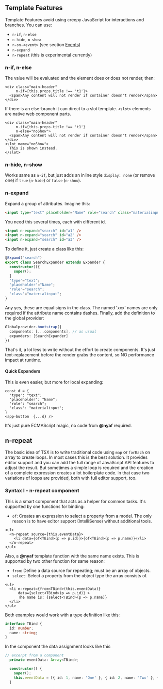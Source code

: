## Template Features

Template Features avoid using creepy JavaScript for interactions and branches. You can use:

* `n-if`, `n-else`
* `n-hide`, `n-show`
* `n-on-<event>` (see section [Events](events.md))
* `n-expand`
* `n-repeat` (this is experimental currently)

### n-if, n-else

The value will be evaluated and the element does or does not render, then:

~~~tsx
<div class="main-header"
     n-if={this.props.title !== 't1'}>
  <span>Any content will not render if container doesn't render</span>
</div>
~~~

If there is an else-branch it can direct to a slot template. `<slot>` elements are native web component parts.

~~~tsx
<div class="main-header"
     n-if={this.props.title !== 't1'}
     n-else="noShow">
  <span>Any content will not render if container doesn't render</span>
</div>
<slot name="noShow">
  This is shown instead.
</slot>
~~~

### n-hide, n-show

Works same as `n-if`, but just adds an inline style `display: none` (or remove one) if `true` (`n-hide`) or `false` (`n-show`).

### n-expand

Expand a group of attributes. Imagine this:

~~~html
<input type="text" placeholder="Name" role="search" class="materialinput" id="a1 />
~~~

You need this several times, each with different id.

~~~html
<input n-expand="search" id="a1" />
<input n-expand="search" id="a2" />
<input n-expand="search" id="a3" />
~~~

To define it, just create a class like this:

~~~ts
@Expand("search")
export class SearchExpander extends Expander {
  constructor(){
    super();
  }
  'type'="text";
  'placeholder'="Name";
  'role'="search";
  'class'="materialinput";
}
~~~

Any yes, these are equal signs in the class. The named 'xxx' names are only required if the attribute name contains dashes. Finally, add the definition to the global provider:

~~~ts
Globalprovider.bootstrap({
  components: [...components], // as usual
  expanders: [SearchExpander]
})
~~~

That's it, a lot less to write without the effort to create components. It's just text-replacement before the render grabs the content, so NO performance impact at runtime.

#### Quick Expanders

This is even easier, but more for local expanding:

~~~tsx
const d = {
  'type': "text";
  'placeholder': "Name";
  'role': "search";
  'class': "materialinput";
}
<app-button  {...d} />
~~~

It's just pure ECMAScript magic, no code from **@nyaf** required.

## n-repeat

The basic idea of TSX is to write traditional code using `map` or `forEach` on array to create loops. In most cases this is the best solution. It provides editor support and you can add the full range of JavaScript API features to adjust the result. But sometimes a simple loop is required and the creation of a complete expression creates a lot boilerplate code. In that case two variations of loops are provided, both with full editor support, too.

### Syntax I - n-repeat component

This is a smart component that acts as a helper for common tasks. It's supported by one functions for binding:

* `of`: Creates an expression to select a property from a model. The only reason is to have editor support (IntelliSense) without additional tools.

~~~tsx
<ul>
  <n-repeat source={this.eventData}>
    <li data={of<TBind>(p => p.id)}>{of<TBind>(p => p.name)}</li>
  </n-repeat>
</ul>
~~~

Also, a **@nyaf** template function with the same name exists. This is supported by two other function for same reason:

* `from`: Define a data source for repeating; must be an array of objects.
* `select`: Select a property from the object type the array consists of.

~~~tsx
<ul>
  <li n-repeat={from<TBind>(this.eventData)}
      data={select<TBind>(p => p.id)} >
      The name is: {select<TBind>(p => p.name)}
  </li>
</ul>
~~~

Both examples would work with a type definition like this:

~~~ts
interface TBind {
  id: number;
  name: string;
}
~~~

In the component the data assignment looks like this:

~~~ts
// excerpt from a component
  private eventData: Array<TBind>;

  constructor() {
    super();
    this.eventData = [{ id: 1, name: 'One' }, { id: 2, name: 'Two' }, { id: 3, name: 'Three' }];
  }
~~~

